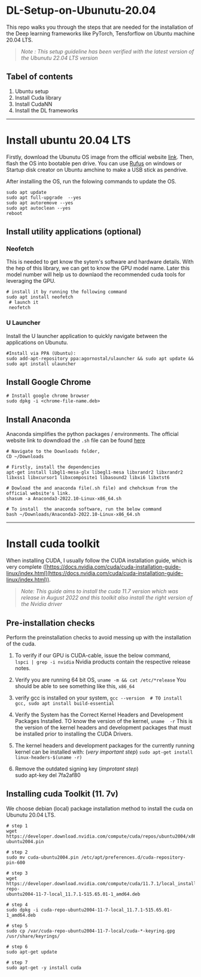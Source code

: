 # DL-Setup-on-Ubunutu-20.04

This repo walks you through the steps that are needed for the installation of the Deep learning frameworks like PyTorch, Tensforflow on Ubuntu machine 20.04 LTS. 


> *Note : This setup guideline has been verified with the latest version of the  Ubunutu 22.04 LTS version*


## Tabel of contents

1. Ubuntu setup 
2. Install Cuda library
3. Install CudaNN
4. Install the DL frameworks 


-----------------------------------------------------------------------------------------

# Install ubuntu 20.04 LTS 

Firstly, download the Ubunutu OS image from the official website [link](https://releases.ubuntu.com/focal/ubuntu-20.04.5-desktop-amd64.iso). Then, flash the OS into bootable pen drive. You can use [Rufus](https://rufus.ie/en/) on windows or Startup disk creator on Ubuntu amchine to make a USB stick as pendrive. 

After installing the OS, run the folowing commands to update the OS. 


```
sudo apt update
sudo apt full-upgrade  --yes
sudo apt autoremove --yes
sudo apt autoclean --yes
reboot
```





## Install utility applications (optional)


###  Neofetch 

This is needed to get know the sytem's software and hardware details. With the hep of this library, we can get to know the GPU model name.  Later this model number will help us to downlaod the recommended cuda tools for leveraging the GPU. 

   
   ```
   # install it by running the following command 
   sudo apt install neofetch
	# launch it 
	neofetch
   ```


### U Launcher 
Install the U launcher application to quickly navigate between the applications on Ubunutu.  

```
#Install via PPA (Ubuntu): 
sudo add-apt-repository ppa:agornostal/ulauncher && sudo apt update && sudo apt install ulauncher
```



## Install Google Chrome

```
# Install google chrome browser
sudo dpkg -i <chrome-file-name.deb>
```


## Install Anaconda

Anaconda simplifies the python packages / environments. The official website link to downdload the `.sh` file can be found [here](https://www.anaconda.com/products/distribution#linux)

```
# Navigate to the Downloads folder, 
CD ~/Downloads

# Firstly, install the dependencies 
apt-get install libgl1-mesa-glx libegl1-mesa libxrandr2 libxrandr2 libxss1 libxcursor1 libxcomposite1 libasound2 libxi6 libxtst6

# Dowload the and anaconda file(.sh file) and chehcksum from the official website's link. 
shasum -a Anaconda3-2022.10-Linux-x86_64.sh

# To install  the anaconda software, run the below command
bash ~/Downloads/Anaconda3-2022.10-Linux-x86_64.sh

```



-------------------

# Install cuda toolkit 

When installing CUDA, I usually follow the CUDA installation guide, which is very complete  ([https://docs.nvidia.com/cuda/cuda-installation-guide-linux/index.html](https://docs.nvidia.com/cuda/cuda-installation-guide-linux/index.html)).


> *Note:  This guide aims to install the cuda 11.7 version which was release in August 2022 and this toolkit also install the right version of the Nvidia driver*


## Pre-installation checks 

Perform the preinstallation checks to avoid messing up with the installation of the cuda. 


1. To verify if our GPU is CUDA-cable, issue the below command,     
		`lspci | grep -i nvidia`
	Nvidia products contain the respective release notes.  
	
2. Verify you are running 64 bit  OS, 
		`uname -m && cat /etc/*release`
	You should  be able to see something like this, `x86_64`

3. verify gcc is installed on your system, 
		`gcc --version  # TO install gcc, sudo apt install build-essential`
		

4. Verify the System has the Correct Kernel Headers and Development Packages Installed. TO know the version of the kernel, 
		`uname  -r`
	 This is the version of the kernel headers and development packages that must be installed prior to installing the CUDA Drivers.

5. The kernel headers and development packages for the currently running kernel can be installed with: (*very important step*)
		`sudo apt-get install linux-headers-$(uname -r)`   
 
 6. Remove the outdated signing key (*improtant step*)   
	 sudo apt-key del 7fa2af80



## Installing cuda Toolkit (11. 7v)

We choose debian (local) package installation method to install the cuda on Ubunutu 20.04 LTS.  



```
# step 1 
wget https://developer.download.nvidia.com/compute/cuda/repos/ubuntu2004/x86_64/cuda-ubuntu2004.pin

# step 2 
sudo mv cuda-ubuntu2004.pin /etc/apt/preferences.d/cuda-repository-pin-600

# step 3
wget https://developer.download.nvidia.com/compute/cuda/11.7.1/local_installers/cuda-repo-
ubuntu2004-11-7-local_11.7.1-515.65.01-1_amd64.deb

# step 4
sudo dpkg -i cuda-repo-ubuntu2004-11-7-local_11.7.1-515.65.01-1_amd64.deb

# step 5
sudo cp /var/cuda-repo-ubuntu2004-11-7-local/cuda-*-keyring.gpg /usr/share/keyrings/

# step 6
sudo apt-get update

# step 7
sudo apt-get -y install cuda
```



